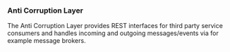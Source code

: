 ### Anti Corruption Layer
The Anti Corruption Layer provides REST interfaces for third party service consumers and handles incoming and outgoing 
messages/events via for example message brokers.
